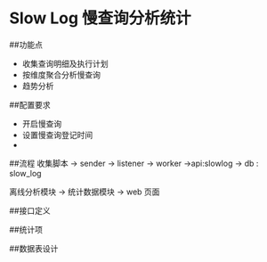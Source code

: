 # Slow Log 慢查询分析统计
##功能点
 * 收集查询明细及执行计划
 * 按维度聚合分析慢查询
 * 趋势分析
 
##配置要求
* 开启慢查询
* 设置慢查询登记时间
* 

##流程
 收集脚本 -> sender -> listener -> worker ->api:slowlog -> db : slow_log 
 
 离线分析模块 -> 统计数据模块 ->  web 页面
 
 
 
##接口定义

##统计项

##数据表设计

##